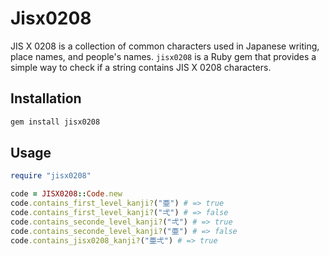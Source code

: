 # Jisx0208

JIS X 0208 is a collection of common characters used in Japanese writing, place names, and people's names.
`jisx0208` is a Ruby gem that provides a simple way to check if a string contains JIS X 0208 characters.

## Installation

```ruby
gem install jisx0208
```

## Usage

```ruby
require "jisx0208"

code = JISX0208::Code.new
code.contains_first_level_kanji?("亜") # => true
code.contains_first_level_kanji?("弌") # => false
code.contains_seconde_level_kanji?("弌") # => true
code.contains_seconde_level_kanji?("亜") # => false
code.contains_jisx0208_kanji?("亜弌") # => true
```
